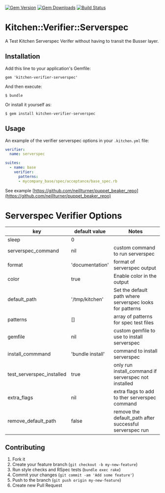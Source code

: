 [![Gem Version](https://badge.fury.io/rb/kitchen-verifier-serverspec.svg)](http://badge.fury.io/rb/kitchen-verifier-serverspec)
[![Gem Downloads](http://ruby-gem-downloads-badge.herokuapp.com/kitchen-verifier-serverspec?type=total&color=brightgreen)](https://rubygems.org/gems/kitchen-verifier-serverspec)
[![Build Status](https://travis-ci.org/neillturner/kitchen-verifier-serverspec.png)](https://travis-ci.org/neillturner/kitchen-verifier-serverspec)

# Kitchen::Verifier::Serverspec

A Test Kitchen Serverspec Verifer without having to transit the Busser layer.


## Installation

Add this line to your application's Gemfile:

    gem 'kitchen-verifier-serverspec'

And then execute:

    $ bundle

Or install it yourself as:

    $ gem install kitchen-verifier-serverspec

## Usage


An example of the verifier serverspec options in your `.kitchen.yml` file:

```yaml
verifier:
  name: serverspec

suites:
  - name: base
    verifier:
      patterns:
      - mycompany_base/spec/acceptance/base_spec.rb
```

See example [https://github.com/neillturner/puppet_beaker_repo](https://github.com/neillturner/puppet_beaker_repo)

# Serverspec Verifier Options

key | default value | Notes
----|---------------|--------
sleep | 0 |
serverspec_command | nil | custom command to run serverspec
format | 'documentation' | format of serverspec output
color | true | Enable color in the output
default_path | '/tmp/kitchen' | Set the default path where serverspec looks for patterns
patterns | [] | array of patterns for spec test files
gemfile | nil | custom gemfile to use to install serverspec
install_commmand | 'bundle install' | command to install serverspec
test_serverspec_installed | true | only run install_command if serverspec not installed
extra_flags | nil | extra flags to add to ther serverspec command
remove_default_path | false | remove the default_path after successful serverspec run


## Contributing

1. Fork it
2. Create your feature branch (`git checkout -b my-new-feature`)
3. Run style checks and RSpec tests (`bundle exec rake`)
4. Commit your changes (`git commit -am 'Add some feature'`)
5. Push to the branch (`git push origin my-new-feature`)
6. Create new Pull Request
